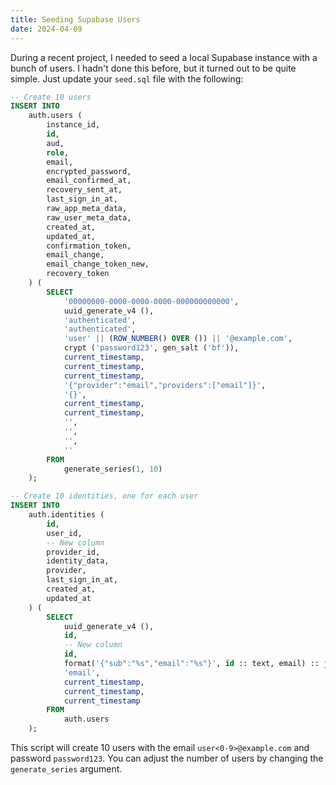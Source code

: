 ```yaml
---
title: Seeding Supabase Users
date: 2024-04-09
---
```


During a recent project, I needed to seed a local Supabase instance with a bunch of users. I hadn't done this before, but it turned out to be quite simple. Just update your `seed.sql` file with the following:

```sql
-- Create 10 users
INSERT INTO
    auth.users (
        instance_id,
        id,
        aud,
        role,
        email,
        encrypted_password,
        email_confirmed_at,
        recovery_sent_at,
        last_sign_in_at,
        raw_app_meta_data,
        raw_user_meta_data,
        created_at,
        updated_at,
        confirmation_token,
        email_change,
        email_change_token_new,
        recovery_token
    ) (
        SELECT
            '00000000-0000-0000-0000-000000000000',
            uuid_generate_v4 (),
            'authenticated',
            'authenticated',
            'user' || (ROW_NUMBER() OVER ()) || '@example.com',
            crypt ('password123', gen_salt ('bf')),
            current_timestamp,
            current_timestamp,
            current_timestamp,
            '{"provider":"email","providers":["email"]}',
            '{}',
            current_timestamp,
            current_timestamp,
            '',
            '',
            '',
            ''
        FROM
            generate_series(1, 10)
    );

-- Create 10 identities, one for each user
INSERT INTO
    auth.identities (
        id,
        user_id,
        -- New column
        provider_id,
        identity_data,
        provider,
        last_sign_in_at,
        created_at,
        updated_at
    ) (
        SELECT
            uuid_generate_v4 (),
            id,
            -- New column
            id,
            format('{"sub":"%s","email":"%s"}', id :: text, email) :: jsonb,
            'email',
            current_timestamp,
            current_timestamp,
            current_timestamp
        FROM
            auth.users
    );
```

This script will create 10 users with the email `user<0-9>@example.com` and password `password123`. You can adjust the number of users by changing the `generate_series` argument.
